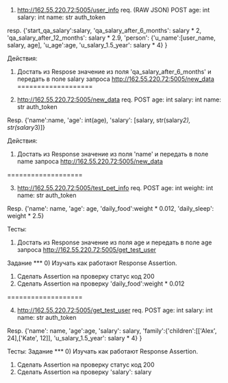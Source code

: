 1) http://162.55.220.72:5005/user_info
req. (RAW JSON)
POST
age: int
salary: int
name: str
auth_token


resp.
{'start_qa_salary':salary,
 'qa_salary_after_6_months': salary * 2,
 'qa_salary_after_12_months': salary * 2.9,
 'person': {'u_name':[user_name, salary, age],
                                'u_age':age,
                                'u_salary_1.5_year': salary * 4}
                                }

Действия:
1) Достать из Respose значение из поля 'qa_salary_after_6_months' и передать в поле salary запроса http://162.55.220.72:5005/new_data
===================

2) http://162.55.220.72:5005/new_data
req.
POST
age: int
salary: int
name: str
auth_token

Resp.
{'name':name,
  'age': int(age),
  'salary': [salary, str(salary*2), str(salary*3)]}

Действия:
1) Достать из Response значение из поля 'name' и передать в поле name запроса http://162.55.220.72:5005/new_data

===================

3) http://162.55.220.72:5005/test_pet_info
req.
POST
age: int
weight: int
name: str
auth_token


Resp.
{'name': name,
 'age': age,
 'daily_food':weight * 0.012,
 'daily_sleep': weight * 2.5}


Тесты:
1) Достать из Response значение из поля age и передать в поле age запроса http://162.55.220.72:5005/get_test_user


Задание ***
0) Изучать как работают Response Assertion.
1) Сделать Assertion на проверку статус код 200
2) Сделать Assertion на проверку 'daily_food':weight * 0.012

===================

4) http://162.55.220.72:5005/get_test_user
req.
POST
age: int
salary: int
name: str
auth_token

Resp.
{'name': name,
 'age':age,
 'salary': salary,
 'family':{'children':[['Alex', 24],['Kate', 12]],
 'u_salary_1.5_year': salary * 4}
  }

Тесты:
Задание ***
0) Изучать как работают Response Assertion.
1) Сделать Assertion на проверку статус код 200
2) Сделать Assertion на проверку 'salary': salary

